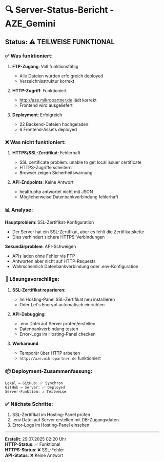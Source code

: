 # 🔍 Server-Status-Bericht - AZE_Gemini

## Status: ⚠️ TEILWEISE FUNKTIONAL

### ✅ Was funktioniert:

1. **FTP-Zugang**: Voll funktionsfähig
   - Alle Dateien wurden erfolgreich deployed
   - Verzeichnisstruktur korrekt

2. **HTTP-Zugriff**: Funktioniert
   - http://aze.mikropartner.de lädt korrekt
   - Frontend wird ausgeliefert

3. **Deployment**: Erfolgreich
   - 22 Backend-Dateien hochgeladen
   - 6 Frontend-Assets deployed

### ❌ Was nicht funktioniert:

1. **HTTPS/SSL-Zertifikat**: Fehlerhaft
   - SSL certificate problem: unable to get local issuer certificate
   - HTTPS-Zugriffe scheitern
   - Browser zeigen Sicherheitswarnung

2. **API-Endpoints**: Keine Antwort
   - health.php antwortet nicht mit JSON
   - Möglicherweise Datenbankverbindung fehlerhaft

### 📊 Analyse:

**Hauptproblem**: SSL-Zertifikat-Konfiguration
- Der Server hat ein SSL-Zertifikat, aber es fehlt die Zertifikatskette
- Dies verhindert sichere HTTPS-Verbindungen

**Sekundärproblem**: API-Schweigen
- APIs laden ohne Fehler via FTP
- Antworten aber nicht auf HTTP-Requests
- Wahrscheinlich Datenbankverbindung oder .env-Konfiguration

### 🔧 Lösungsvorschläge:

1. **SSL-Zertifikat reparieren**:
   - Im Hosting-Panel SSL-Zertifikat neu installieren
   - Oder Let's Encrypt automatisch einrichten

2. **API-Debugging**:
   - .env Datei auf Server prüfen/erstellen
   - Datenbankverbindung testen
   - Error-Logs im Hosting-Panel checken

3. **Workaround**:
   - Temporär über HTTP arbeiten
   - `http://aze.mikropartner.de` funktioniert

### 📦 Deployment-Zusammenfassung:

```
Lokal → GitHub: ✅ Synchron
GitHub → Server: ✅ Deployed
Server-Funktion: ⚠️ Teilweise
```

### ✅ Nächste Schritte:

1. SSL-Zertifikat im Hosting-Panel prüfen
2. .env Datei auf Server erstellen mit DB-Zugangsdaten
3. Error-Logs im Hosting-Panel einsehen

---

**Erstellt**: 29.07.2025 02:20 Uhr  
**HTTP-Status**: ✅ Funktional  
**HTTPS-Status**: ❌ SSL-Fehler  
**API-Status**: ❌ Keine Antwort